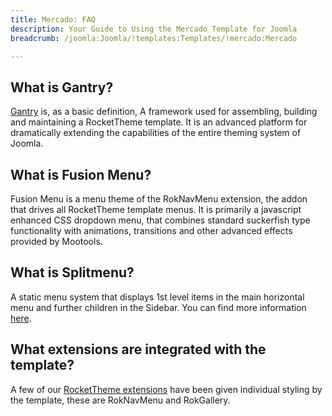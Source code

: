 ```yaml
---
title: Mercado: FAQ
description: Your Guide to Using the Mercado Template for Joomla
breadcrumb: /joomla:Joomla/!templates:Templates/!mercado:Mercado

---
```


What is Gantry?
-----
[Gantry][gantry] is, as a basic definition, A framework used for assembling, building and maintaining a RocketTheme template. It is an advanced platform for dramatically extending the capabilities of the entire theming system of Joomla.

What is Fusion Menu?
-----
Fusion Menu is a menu theme of the RokNavMenu extension, the addon that drives all RocketTheme template menus. It is primarily a javascript enhanced CSS dropdown menu, that combines standard suckerfish type functionality with animations, transitions and other advanced effects provided by Mootools.

What is Splitmenu?
-----
A static menu system that displays 1st level items in the main horizontal menu and further children in the Sidebar. You can find more information [here][splitmenu].

What extensions are integrated with the template?
-----
A few of our [RocketTheme extensions][extensions] have been given individual styling by the template, these are RokNavMenu and RokGallery.

[gantry]: http://gantry-framework.org/
[features]: http://demo.rockettheme.com/joomla-Templates/mercado/features
[font]: http://www.fontsquirrel.com/fonts/ubuntu
[forum]: http://www.rockettheme.com/forum/joomla-template-Mercado/
[dropdown]: http://demo.rockettheme.com/joomla-Templates/mercado/features/menu-options
[splitmenu]: http://demo.rockettheme.com/joomla-Templates/mercado/features/menu-options
[extensions]: http://demo.rockettheme.com/joomla-Templates/mercado/features/extensions